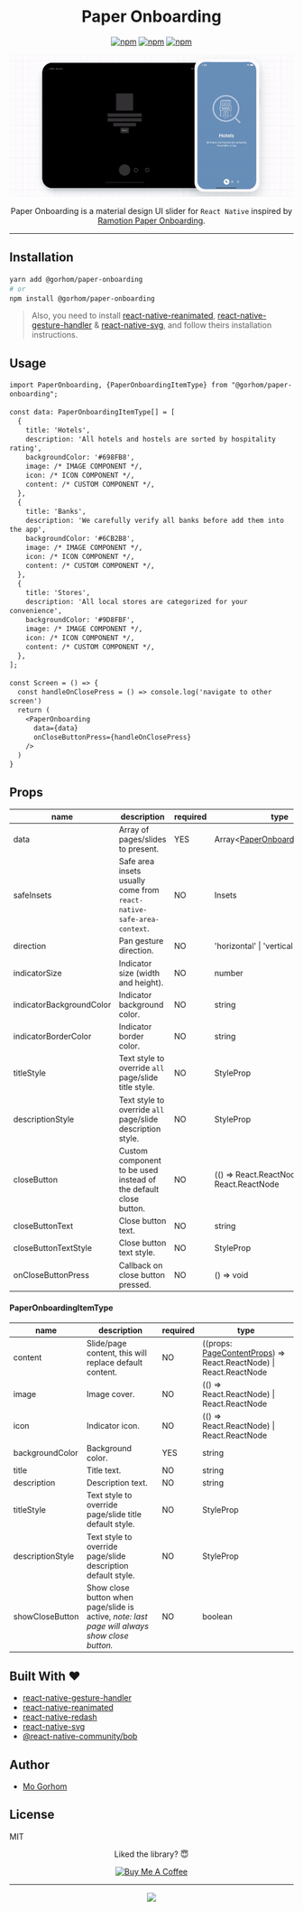 <div align="center">
<h1>Paper Onboarding</h1>

[![npm](https://badgen.net/npm/v/@gorhom/paper-onboarding)](https://www.npmjs.com/package/@gorhom/paper-onboarding) [![npm](https://badgen.net/npm/license/@gorhom/paper-onboarding)](https://www.npmjs.com/package/@gorhom/paper-onboarding) [![npm](https://badgen.net/npm/types/@gorhom/paper-onboarding)](https://www.npmjs.com/package/@gorhom/paper-onboarding)

<img src="./preview.gif">

Paper Onboarding is a material design UI slider for `React Native` inspired by [Ramotion Paper Onboarding](https://github.com/Ramotion/paper-onboarding).

</div>

---

## Installation

```sh
yarn add @gorhom/paper-onboarding
# or
npm install @gorhom/paper-onboarding
```

> Also, you need to install [react-native-reanimated](https://github.com/software-mansion/react-native-reanimated), [react-native-gesture-handler](https://github.com/software-mansion/react-native-gesture-handler) & [react-native-svg](https://github.com/react-native-community/react-native-svg), and follow theirs installation instructions.

## Usage

```tsx
import PaperOnboarding, {PaperOnboardingItemType} from "@gorhom/paper-onboarding";

const data: PaperOnboardingItemType[] = [
  {
    title: 'Hotels',
    description: 'All hotels and hostels are sorted by hospitality rating',
    backgroundColor: '#698FB8',
    image: /* IMAGE COMPONENT */,
    icon: /* ICON COMPONENT */,
    content: /* CUSTOM COMPONENT */,
  },
  {
    title: 'Banks',
    description: 'We carefully verify all banks before add them into the app',
    backgroundColor: '#6CB2B8',
    image: /* IMAGE COMPONENT */,
    icon: /* ICON COMPONENT */,
    content: /* CUSTOM COMPONENT */,
  },
  {
    title: 'Stores',
    description: 'All local stores are categorized for your convenience',
    backgroundColor: '#9D8FBF',
    image: /* IMAGE COMPONENT */,
    icon: /* ICON COMPONENT */,
    content: /* CUSTOM COMPONENT */,
  },
];

const Screen = () => {
  const handleOnClosePress = () => console.log('navigate to other screen')
  return (
    <PaperOnboarding
      data={data}
      onCloseButtonPress={handleOnClosePress}
    />
  )
}
```

## Props

| name                     | description                                                          | required | type                                                       | default                                    |
| ------------------------ | -------------------------------------------------------------------- | -------- | ---------------------------------------------------------- | ------------------------------------------ |
| data                     | Array of pages/slides to present.                                    | YES      | Array<[PaperOnboardingItemType](#paperonboardingitemtype)> |                                            |
| safeInsets               | Safe area insets usually come from `react-native-safe-area-context`. | NO       | Insets                                                     | {top: 50, bottom: 50, left: 50, right: 50} |
| direction                | Pan gesture direction.                                               | NO       | 'horizontal' \| 'vertical'                                 | horizontal                                 |
| indicatorSize            | Indicator size (width and height).                                   | NO       | number                                                     | 40                                         |
| indicatorBackgroundColor | Indicator background color.                                          | NO       | string                                                     | white                                      |
| indicatorBorderColor     | Indicator border color.                                              | NO       | string                                                     | white                                      |
| titleStyle               | Text style to override `all` page/slide title style.                 | NO       | StyleProp<TextStyle>                                       |                                            |
| descriptionStyle         | Text style to override `all` page/slide description style.           | NO       | StyleProp<TextStyle>                                       |                                            |
| closeButton              | Custom component to be used instead of the default close button.     | NO       | (() => React.ReactNode) \| React.ReactNode                 |                                            |
| closeButtonText          | Close button text.                                                   | NO       | string                                                     | close                                      |
| closeButtonTextStyle     | Close button text style.                                             | NO       | StyleProp<TextStyle>                                       |                                            |
| onCloseButtonPress       | Callback on close button pressed.                                    | NO       | () => void                                                 |                                            |

#### PaperOnboardingItemType

| name             | description                                                                                   | required | type                                                                                    |
| ---------------- | --------------------------------------------------------------------------------------------- | -------- | --------------------------------------------------------------------------------------- |
| content          | Slide/page content, this will replace default content.                                        | NO       | ((props: [PageContentProps](./src/types.ts#L87)) => React.ReactNode) \| React.ReactNode |
| image            | Image cover.                                                                                  | NO       | (() => React.ReactNode) \| React.ReactNode                                              |
| icon             | Indicator icon.                                                                               | NO       | (() => React.ReactNode) \| React.ReactNode                                              |
| backgroundColor  | Background color.                                                                             | YES      | string                                                                                  |
| title            | Title text.                                                                                   | NO       | string                                                                                  |
| description      | Description text.                                                                             | NO       | string                                                                                  |
| titleStyle       | Text style to override page/slide title default style.                                        | NO       | StyleProp<TextStyle>                                                                    |
| descriptionStyle | Text style to override page/slide description default style.                                  | NO       | StyleProp<TextStyle>                                                                    |
| showCloseButton  | Show close button when page/slide is active, _note: last page will always show close button._ | NO       | boolean                                                                                 |

## Built With ❤️

- [react-native-gesture-handler](https://github.com/software-mansion/react-native-gesture-handler)
- [react-native-reanimated](https://github.com/software-mansion/react-native-reanimated)
- [react-native-redash](https://github.com/wcandillon/react-native-redash)
- [react-native-svg](https://github.com/react-native-community/react-native-svg)
- [@react-native-community/bob](https://github.com/react-native-community/bob)

## Author

- [Mo Gorhom](https://twitter.com/gorhom)

## License

MIT

<div align="center">

Liked the library? 😇

<a href="https://www.buymeacoffee.com/gorhom" target="_blank"><img src="https://cdn.buymeacoffee.com/buttons/default-red.png" alt="Buy Me A Coffee" height="50" ></a>

</div>

---

<p align="center">
<a href="https://twitter.com/gorhom"><img src="./logo.png"></a>
</p>
